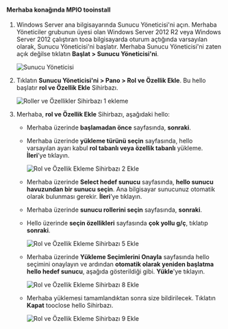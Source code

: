 #### <a name="tooinstall-mpio-on-hello-host"></a>Merhaba konağında MPIO tooinstall
1. Windows Server ana bilgisayarında Sunucu Yöneticisi'ni açın. Merhaba Yöneticiler grubunun üyesi olan Windows Server 2012 R2 veya Windows Server 2012 çalıştıran tooa bilgisayarda oturum açtığında varsayılan olarak, Sunucu Yöneticisi'ni başlatır. Merhaba Sunucu Yöneticisi'ni zaten açık değilse tıklatın **Başlat > Sunucu Yöneticisi'ni**.
   
    ![Sunucu Yöneticisi](./media/storsimple-install-mpio-windows-server/IC740997.png)
2. Tıklatın **Sunucu Yöneticisi'ni > Pano > Rol ve Özellik Ekle**. Bu hello başlatır **rol ve Özellik Ekle** Sihirbazı.
   
    ![Roller ve Özellikler Sihirbazı 1 ekleme](./media/storsimple-install-mpio-windows-server/IC740998.png)
3. Merhaba, **rol ve Özellik Ekle** Sihirbazı, aşağıdaki hello:
   
   * Merhaba üzerinde **başlamadan önce** sayfasında, **sonraki**.
   * Merhaba üzerinde **yükleme türünü seçin** sayfasında, hello varsayılan ayarı kabul **rol tabanlı veya özellik tabanlı** yükleme. **İleri**’ye tıklayın.
     
       ![Rol ve Özellik Ekleme Sihirbazı 2 Ekle](./media/storsimple-install-mpio-windows-server/IC740999.png)
   * Merhaba üzerinde **Select hedef sunucu** sayfasında, **hello sunucu havuzundan bir sunucu seçin**. Ana bilgisayar sunucunuz otomatik olarak bulunması gerekir. **İleri**’ye tıklayın.
   * Merhaba üzerinde **sunucu rollerini seçin** sayfasında, **sonraki**.
   * Hello üzerinde **seçin özellikleri** sayfasında **çok yollu g/ç**, tıklatıp **sonraki**.
     
       ![Rol ve Özellik Ekleme Sihirbazı 5 Ekle](./media/storsimple-install-mpio-windows-server/IC741000.png)
   * Merhaba üzerinde **Yükleme Seçimlerini Onayla** sayfasında hello seçimini onaylayın ve ardından **otomatik olarak yeniden başlatma hello hedef sunucu**, aşağıda gösterildiği gibi. **Yükle**'ye tıklayın.
     
       ![Rol ve Özellik Ekleme Sihirbazı 8 Ekle](./media/storsimple-install-mpio-windows-server/IC741001.png)
   * Merhaba yüklemesi tamamlandıktan sonra size bildirilecek. Tıklatın **Kapat** tooclose hello Sihirbazı.
     
       ![Rol ve Özellik Ekleme Sihirbazı 9 Ekle](./media/storsimple-install-mpio-windows-server/IC741002.png)


